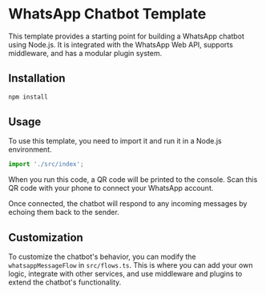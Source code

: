 # WhatsApp Chatbot Template

This template provides a starting point for building a WhatsApp chatbot using Node.js. It is integrated with the WhatsApp Web API, supports middleware, and has a modular plugin system.

## Installation

```bash
npm install
```

## Usage

To use this template, you need to import it and run it in a Node.js environment.

```typescript
import './src/index';
```

When you run this code, a QR code will be printed to the console. Scan this QR code with your phone to connect your WhatsApp account.

Once connected, the chatbot will respond to any incoming messages by echoing them back to the sender.

## Customization

To customize the chatbot's behavior, you can modify the `whatsappMessageFlow` in `src/flows.ts`. This is where you can add your own logic, integrate with other services, and use middleware and plugins to extend the chatbot's functionality.
